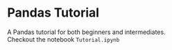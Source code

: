 # Pandas Tutorial
 A Pandas tutorial for both beginners and intermediates.  
Checkout the notebook `Tutorial.ipynb`
